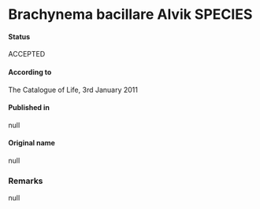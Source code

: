 # Brachynema bacillare Alvik SPECIES

#### Status
ACCEPTED

#### According to
The Catalogue of Life, 3rd January 2011

#### Published in
null

#### Original name
null

### Remarks
null